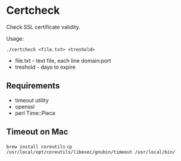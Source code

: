# Certcheck

Check SSL certificate validity.

Usage:

`./certcheck <file.txt> <treshold>`

* file.txt - text file, each line domain:port
* treshold - days to expire

## Requirements

* timeout utility
* openssl
* perl Time::Piece

## Timeout on Mac

`brew install coreutils`
`cp /usr/local/opt/coreutils/libexec/gnubin/timeout /usr/local/bin/`
